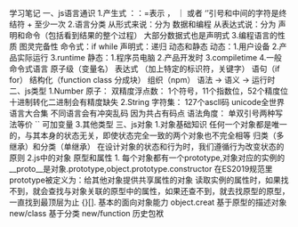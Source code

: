 学习笔记
一、js语言通识
1.产生式 
    ：：=表示 ， ｜ 或者 ‘’引号和中间的字符是终结符 + 至少一次
2.语言分类
    从形式来说：分为 数据和编程
    从表达式说：分为 声明和命令（包括看到结果的整个过程）
    大部分数据式也是声明式
3.编程语言的性质
    图灵完备性
        命令式：if while
        声明式：递归 
    动态和静态
        动态：1.用户设备
             2.产品实际运行
             3.runtime
        静态：1.程序员电脑
             2.产品开发时
             3.compiletime
4.一般命令式语言
    原子级（变量名） 表达式 （加上特定的标识符，关键字） 语句（if for） 结构化（function class 分成块） 组织（npm）
    语法 -> 语义 -> 运行时
二、js类型
1.Number
    原子：
    双精度浮点数： 1个符号，11个指数位，52个精度位 
    十进制转化二进制会有精度缺失
2.String
    字符集：
        127个ascll码 
        unicode全世界语言大合集
        不同语言会有冲突乱码 因为共占有码点
    语法角度：
        单双引号两种写法等价 `` 可加变量
3.其他类型
三、js对象
1.对象基础知识
    任何一个对象都是唯一的，与其本身的状态无关，即使状态完全一致的两个对象也不完全相等
    归类（多继承）和分类（单继承）
    在设计对象的状态和行为时，我们遵循行为改变状态的原则
2.js中的对象
    原型和属性
    1.	每个对象都有一个prototype,对象对应的实例的__proto__是对象.prototype,object.prototype.constructor	在ES2019规范里 prototype被定义为：给其他对象提供共享属性的对象
    读取实例的属性时，如果找不到，就会查找与对象关联的原型中的属性，如果还查不到，就去找原型的原型，一直找到最顶层为止
    {}[]. 基本的面向对象能力
    object.creat 基于原型的描述对象
    new/class 基于分类
    new/function 历史包袱